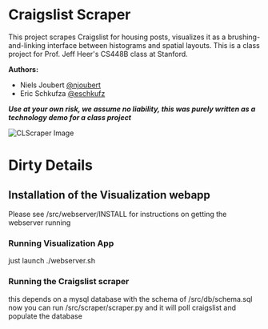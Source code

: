 # Craigslist Scraper

This project scrapes Craigslist for housing posts, visualizes it as a brushing-and-linking interface between histograms and spatial layouts. This is a class project for Prof. Jeff Heer's CS448B class at Stanford. 


**Authors:**
 
- Niels Joubert [@njoubert](http://github.com/njoubert)
- Eric Schkufza [@eschkufz](https://github.com/eschkufz)

***Use at your own risk, we assume no liability, this was purely written as a technology demo for a class project***

![CLScraper Image](https://raw.github.com/njoubert/CraigslistScraperVisualizer/master/CLScraper_screenshot.png)


# Dirty Details

## Installation of the Visualization webapp

Please see /src/webserver/INSTALL for instructions on 
getting the webserver running

### Running Visualization App 

just launch ./webserver.sh

### Running the Craigslist scraper

this depends on a mysql database with the schema of /src/db/schema.sql
now you can run /src/scraper/scraper.py and it will poll craigslist and populate the database